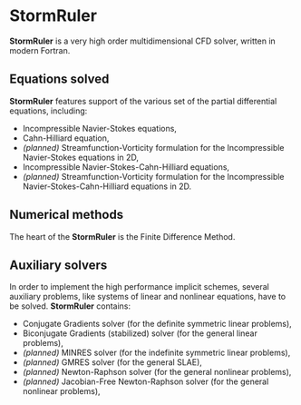 # StormRuler
**StormRuler** is a very high order multidimensional CFD solver, 
written in modern Fortran.

<!----------------------------------------------------------------->
## Equations solved
**StormRuler** features support of the various set of the
partial differential equations, including:
* Incompressible Navier-Stokes equations,
* Cahn-Hilliard equation,
* _(planned)_ Streamfunction-Vorticity formulation for the
  Incompressible Navier-Stokes equations in 2D,
* Incompressible Navier-Stokes-Cahn-Hilliard equations,
* _(planned)_ Streamfunction-Vorticity formulation for the
  Incompressible Navier-Stokes-Cahn-Hilliard equations in 2D.
<!----------------------------------------------------------------->

<!----------------------------------------------------------------->
## Numerical methods
The heart of the **StormRuler** is the Finite Difference Method.
<!----------------------------------------------------------------->

<!----------------------------------------------------------------->
## Auxiliary solvers
In order to implement the high performance implicit schemes,
several auxiliary problems, like systems of linear and nonlinear
equations, have to be solved.
**StormRuler** contains:
* Conjugate Gradients solver 
  (for the definite symmetric linear problems),
* Biconjugate Gradients (stabilized) solver
  (for the general linear problems),
* _(planned)_ MINRES solver
  (for the indefinite symmetric linear problems),
* _(planned)_ GMRES solver
  (for the general SLAE),
* _(planned)_ Newton-Raphson solver 
  (for the general nonlinear problems),
* _(planned)_ Jacobian-Free Newton-Raphson solver 
  (for the general nonlinear problems),
<!----------------------------------------------------------------->
